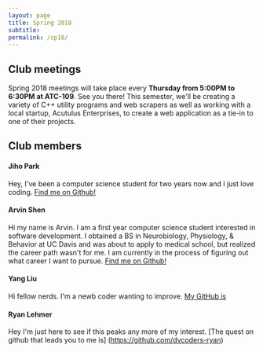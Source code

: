 ```yaml
---
layout: page
title: Spring 2018
subtitle:
permalink: /sp18/
---
```

## **Club meetings**
Spring 2018 meetings will take place every **Thursday from 5:00PM to 6:30PM at ATC-109**. See you there!
This semester, we'll be creating a variety of C++ utility programs and web scrapers as well as working with a local startup, Acutulus Enterprises, to create a web application as a tie-in to one of their projects.

## **Club members**
#### **Jiho Park**
Hey, I've been a computer science student for two years now and I just love coding. [Find me on Github!](https://github.com/JihoPark21)

#### **Arvin Shen**
Hi my name is Arvin. I am a first year computer science student interested in software development. I obtained a BS in Neurobiology, Physiology, & Behavior at UC Davis and was about to apply to medical school, but realized the career path wasn't for me. I am currently in the process of figuring out what career I want to pursue. [Find me on Github!](https://github.com/arvinshen)

#### **Yang Liu**
Hi fellow nerds. I'm a newb coder wanting to improve. [My GitHub is](https://github.com/liuyang3141/dvcoders.github.io.git)

#### **Ryan Lehmer**
Hey I'm just here to see if this peaks any more of my interest. [The quest on github that leads you to me is] (https://github.com/dvcoders-ryan)
